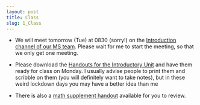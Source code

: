 ```yaml
---
layout: post
title: Class
slug: 1_Class
---
```


* We will meet tomorrow (Tue) at 0830 (sorry!) on the [Introduction channel of our MS team](https://teams.microsoft.com/l/channel/19%3a83bcf9115c5c4855bb3bfa19b43dd28d%40thread.tacv2/Introduction?groupId=eb56dbf5-4cb5-4f4c-b52e-c3efd7dda1c6&tenantId=44376307-b429-42ad-8c25-28cd496f4772). Please wait for me to start the meeting, so that we only get one meeting.

* Please download the [Handouts for the Introductory Unit](/materials/intro.handouts.pdf) and have them ready for class on Monday. I usually advise people to print them and scribble on them (you will definitely want to take notes), but in these weird lockdown days you may have a better idea than me

* There is also a [math supplement handout](/materials/math.handouts.pdf) available for you to review.

